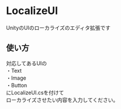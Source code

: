 # LocalizeUI
UnityのUIのローカライズのエディタ拡張です


## 使い方  
対応してあるUIの  
・Text  
・Image  
・Button  
にLocalizeUI.csを付けて  
ローカライズさせたい内容を入力してください。
